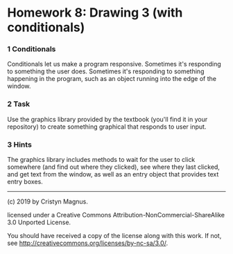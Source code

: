 # Homework 8: Drawing 3 (with conditionals)

### 1 Conditionals

Conditionals let us make a program responsive. Sometimes it's responding
to something the user does. Sometimes it's responding to something
happening in the program, such as an object running into the edge of the
window.

### 2 Task

Use the graphics library provided by the textbook (you'll find it in your
repository) to create something graphical that responds to user input. 

### 3 Hints

The graphics library includes methods to wait for the user to click somewhere
(and find out where they clicked), see where they last clicked, and get text
from the window, as well as an entry object that provides text entry
boxes.

---
(c) 2019 by Cristyn Magnus.

licensed under a
Creative Commons Attribution-NonCommercial-ShareAlike 3.0 Unported License.

You should have received a copy of the license along with this
work.  If not, see http://creativecommons.org/licenses/by-nc-sa/3.0/.